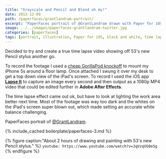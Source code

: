 ```yaml
---
title: "Grayscale and Pencil and Blend oh my!"
date: 2013-12-09
path: /paperfaces/grantlandram-portrait/
excerpt: "PaperFaces portrait of @GrantLandram drawn with Paper for iOS on an iPad."
image: ../../images/paperfaces-grantlandram-twitter.jpg
categories: [paperfaces]
tags: [portrait, illustration, Paper for iOS, black and white, time lapse]
---
```


Decided to try and create a true time lapse video showing off 53's new Pencil stylus another go. 

To record the footage I used a [cheap GorillaPod knockoff](http://www.amazon.com/gp/product/B007NFI656/ref=as_li_ss_tl?ie=UTF8&camp=1789&creative=390957&creativeASIN=B007NFI656&linkCode=as2&tag=mademist-20) to mount my iPhone 5s around a floor lamp. Once attached I swung it over my desk to get a top down view of the iPad's screen. To record I used the iOS app [**Lapse It**](http://www.lapseit.com/) to capture an image every second and then output as a 1080p MP4 video that could be edited further in **Adobe After Effects**.

The time lapse effect came out ok, but have to look at lighting the work area better next time. Most of the footage was way too dark and the whites on the iPad's screen super blown out, which made setting an accurate white balance challenging.

PaperFaces portrait of [@GrantLandram](https://twitter.com/GrantLandram).

{% include_cached boilerplate/paperfaces-3.md %}

{% figure caption:"About 2 hours of drawing and painting with 53's new Pencil stylus." %}
`youtube: https://www.youtube.com/watch?v=JqVzqVG0e5g`
{% endfigure %}
